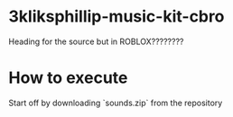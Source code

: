 # 3kliksphillip-music-kit-cbro
Heading for the source but in ROBLOX????????

# How to execute

<p> Start off by downloading `sounds.zip` from the repository
